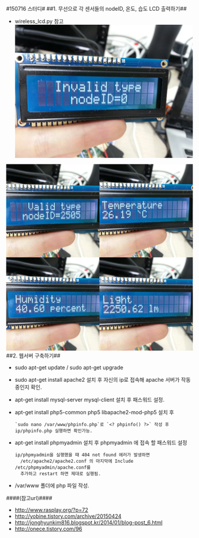 #150716 스터디#
##1. 무선으로 각 센서들의 nodeID, 온도, 습도 LCD 출력하기##
- wireless_lcd.py 참고
![](picture/IMG_0717_2.jpg)

![](picture/IMG_0717.jpg)
##2. 웹서버 구축하기##

- sudo apt-get update / sudo apt-get upgrade
- sudo apt-get install apache2
  설치 후 자신의 ip로 접속해 apache 서버가 작동중인지 확인.
  
- apt-get install mysql-server mysql-client
  설치 후 패스워드 설정.
  
- apt-get install php5-common php5 libapache2-mod-php5 설치 후 

      `sudo nano /var/www/phpinfo.php`로 `<? phpinfo() ?>` 작성 후 ip/phpinfo.php 실행하면 확인가능.
  
- apt-get install phpmyadmin 
  설치 후  phpmyadmin 에 접속 할 패스워드 설정

      ip/phpmyadmin을 실행했을 때 404 not found 에러가 발생하면
    	/etc/apache2/apache2.conf 의 마지막에 Include /etc/phpmyadmin/apache.conf를 
    	추가하고 restart 하면 제대로 실행됨.

- /var/www 폴더에 php 파일 작성.

####(참고url)####
- http://www.rasplay.org/?p=72
- http://yobine.tistory.com/archive/20150424
- http://jonghyunkim816.blogspot.kr/2014/01/blog-post_6.html
- http://onece.tistory.com/96
